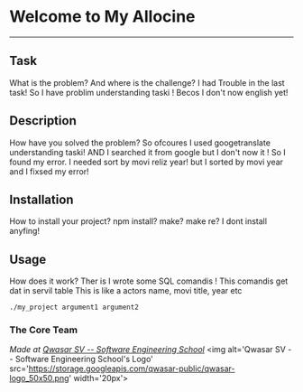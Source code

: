 # Welcome to My Allocine
***

## Task
What is the problem? And where is the challenge?
I had Trouble in the last task! So I have problim understanding taski ! Becos I don't now english yet! 

## Description
How have you solved the problem?
So ofcoures I used googetranslate understanding taski!
AND I searched it from google but I don't now it !
So I found my error. I needed sort by movi reliz year!
but I sorted by movi year and I fixsed my error! 

## Installation
How to install your project? npm install? make? make re?
I dont install anyfing!


## Usage
How does it work?
Ther is I wrote some SQL comandis ! This comandis get dat in servil table
This is like a actors name, movi title, year etc


```
./my_project argument1 argument2
```

### The Core Team


<span><i>Made at <a href='https://qwasar.io'>Qwasar SV -- Software Engineering School</a></i></span>
<span><img alt='Qwasar SV -- Software Engineering School's Logo' src='https://storage.googleapis.com/qwasar-public/qwasar-logo_50x50.png' width='20px'></span>
